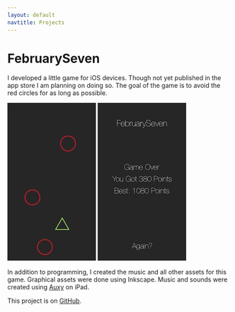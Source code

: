 ```yaml
---
layout: default
navtitle: Projects
---
```

# FebruarySeven

I developed a little game for iOS devices. Though not yet published in the app store I am planning on doing so. The goal of the game is to avoid the red circles for as long as possible.

![In Game Screenshot](https://raw.githubusercontent.com/zweigraf/february-seven/develop/screen_ingame.jpg)
![Game Over Screenshot](https://raw.githubusercontent.com/zweigraf/february-seven/develop/screen_gameover.jpg)

In addition to programming, I created the music and all other assets for this game. Graphical assets were done using Inkscape. Music and sounds were created using [Auxy](https://itunes.apple.com/de/app/auxy-music-creation/id909573739?mt=8) on iPad.

This project is on [GitHub](https://github.com/zweigraf/february-seven).
